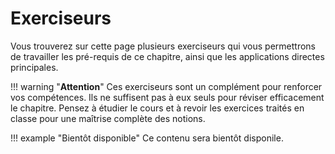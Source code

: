 
# Exerciseurs

Vous trouverez sur cette page plusieurs exerciseurs qui vous permettrons de travailler les pré-requis de ce chapitre, ainsi que les applications directes principales. 

!!! warning "**Attention**" 
    Ces exerciseurs sont un complément pour renforcer vos compétences. Ils ne suffisent pas à eux seuls pour réviser efficacement le chapitre. Pensez à étudier le cours et à revoir les exercices traités en classe pour une maîtrise complète des notions.

!!! example "Bientôt disponible"
    Ce contenu sera bientôt disponile.
